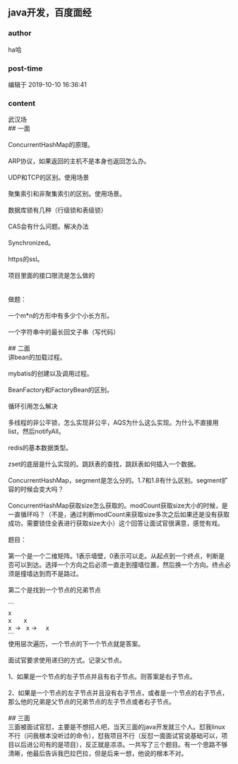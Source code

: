 ## java开发，百度面经
### author 
ha哈
### post-time 

编辑于  2019-10-10 16:36:41
### content 
<div class="post-topic-des nc-post-content">
 <div>
  武汉场
 </div>
 <div>
  ## 一面
  <br/>
  <br/>
  ConcurrentHashMap的原理。
  <br/>
  <br/>
  ARP协议，如果返回的主机不是本身也返回怎么办。
  <br/>
  <br/>
  UDP和TCP的区别。使用场景
  <br/>
  <br/>
  聚集索引和非聚集索引的区别。使用场景。
  <br/>
  <br/>
  数据库锁有几种（行级锁和表级锁）
  <br/>
  <br/>
  CAS会有什么问题。解决办法
  <br/>
  <br/>
  Synchronized。
  <br/>
  <br/>
  https的ssl。
  <br/>
  <br/>
  项目里面的接口限流是怎么做的
  <br/>
  <br/>
  <br/>
  做题：
  <br/>
  <br/>
  一个m*n的方形中有多少个小长方形。
  <br/>
  <br/>
  一个字符串中的最长回文子串（写代码）
  <br/>
  <br/>
  ## 二面
  <br/>
  讲bean的加载过程。
  <br/>
  <br/>
  mybatis的创建以及调用过程。
  <br/>
  <br/>
  BeanFactory和FactoryBean的区别。
  <br/>
  <br/>
  循环引用怎么解决
  <br/>
  <br/>
  多线程的非公平锁，怎么实现非公平，AQS为什么这么实现。为什么不直接用list，然后notifyAll。
  <br/>
  <br/>
  redis的基本数据类型。
  <br/>
  <br/>
  zset的底层是什么实现的。跳跃表的查找，跳跃表如何插入一个数据。
  <br/>
  <br/>
  ConcurrentHashMap，segment是怎么分的。1.7和1.8有什么区别。segment扩容的时候会变大吗？
  <br/>
  <br/>
  ConcurrentHashMap获取size怎么获取的。modCount获取size大小的时候，是一直循环吗？（不是，通过判断modCount来获取size多次之后如果还是没有获取成功，需要锁住全表进行获取size大小）这个回答让面试官很满意，感觉有戏。
  <br/>
  <br/>
  题目：
  <br/>
  <br/>
  第一个是一个二维矩阵。1表示墙壁，0表示可以走。从起点到一个终点，判断是否可以到达。选择一个方向之后必须一直走到撞墙位置，然后换一个方向。终点必须是撞墙达到而不是路过。
  <br/>
  <br/>
  第二个是找到一个节点的兄弟节点
  <br/>
  <br/>
  ```
  <br/>
  x
  <br/>
  x       x
  <br/>
  x  -&gt;   x -&gt;     x
  <br/>
  ```
  <br/>
  使用层次遍历，一个节点的下一个节点就是答案。
  <br/>
  <br/>
  面试官要求使用递归的方式。记录父节点。
  <br/>
  <br/>
  1、如果是一个节点的左子节点并且有右子节点。则答案是右子节点。
  <br/>
  <br/>
  2、如果是一个节点的左子节点并且没有右子节点，或者是一个节点的右子节点，那么他的兄弟是父节点的兄弟节点的左子节点或者右子节点。
 </div>
 <div>
  <br/>
 </div>
 <div>
  ## 三面
 </div>
 <div>
  三面被面试官怼，主要是不想招人吧，当天三面的java开发就三个人。怼我linux不行（问我根本没听过的命令），怼我项目不行（反怼一面面试官说基础可以，项目以后进公司有的是项目），反正就是凉凉。一共写了三个题目。有一个思路不够清晰，他最后告诉我巴拉巴拉，但是后来一想，他说的根本不对。
  <br/>
  <br/>
 </div>
</div>
